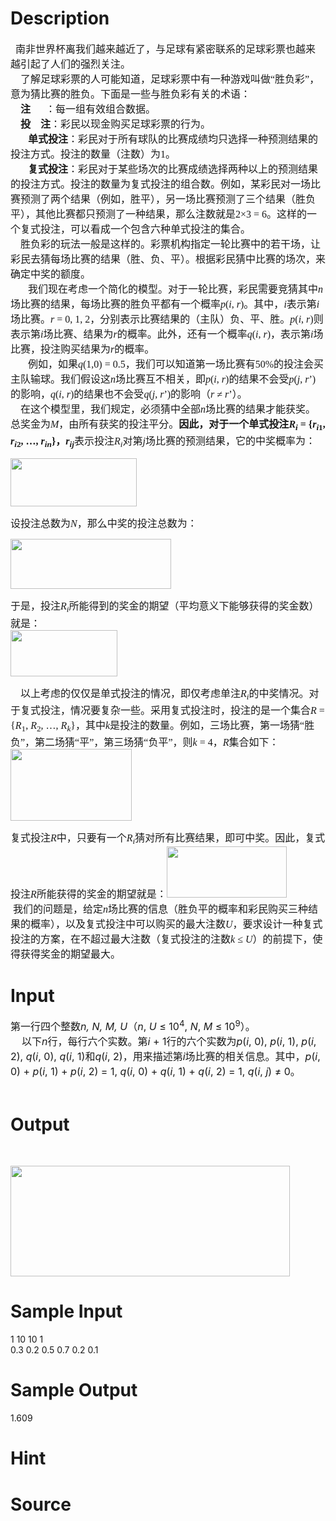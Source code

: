 
# Description

<div class="content"><p class="MsoNormal" style="margin: 0cm 0cm 0pt"><span style="font-size: medium"><span lang="EN-US"><span style="mso-spacerun: yes"><font face="Times New Roman">  </font></span></span><span style="font-family: 仿宋_GB2312; mso-ascii-font-family: &#39;Times New Roman&#39;">南非世界杯离我们越来越近了，与足球有紧密联系的</span><span style="font-family: 仿宋_GB2312">足球彩票也越来越引起了人们的强烈关注。</span></span><span lang="EN-US" style="font-size: 12pt"><o:p></o:p></span></p>
<p class="MsoNormal" style="margin: 0cm 0cm 0pt"><span style="font-size: medium"><span lang="EN-US"><span style="mso-spacerun: yes"><font face="Times New Roman">   </font></span></span><span lang="EN-US" style="font-family: 仿宋_GB2312"><span style="mso-spacerun: yes"> </span></span><span style="font-family: 仿宋_GB2312">了解足球彩票的人可能知道，足球彩票中有一种游戏叫做“胜负彩”，意为猜比赛的胜负。下面是一些与胜负彩有关的术语：</span></span><span style="font-size: 12pt; font-family: 仿宋_GB2312"><span lang="EN-US"><o:p></o:p></span></span></p>
<p class="MsoNormal" style="margin: 0cm 0cm 0pt"><span style="font-size: medium"><span lang="EN-US" style="font-family: 仿宋_GB2312"><span style="mso-spacerun: yes">    </span></span><b style="mso-bidi-font-weight: normal"><span style="font-family: 仿宋_GB2312">注<span lang="EN-US"><span style="mso-spacerun: yes">      </span></span></span></b><span style="font-family: 仿宋_GB2312">：每一组有效组合数据。</span></span><span style="font-size: 12pt; font-family: 仿宋_GB2312"><span lang="EN-US"><o:p></o:p></span></span></p>
<p class="MsoNormal" style="margin: 0cm 0cm 0pt"><span style="font-size: medium"><span lang="EN-US" style="font-family: 仿宋_GB2312"><span style="mso-spacerun: yes">    </span></span><b style="mso-bidi-font-weight: normal"><span style="font-family: 仿宋_GB2312">投<span lang="EN-US"><span style="mso-spacerun: yes">    </span></span>注</span></b><span style="font-family: 仿宋_GB2312">：彩民以现金购买足球彩票的行为。</span></span><span style="font-size: 12pt; font-family: 仿宋_GB2312"><span lang="EN-US"><o:p></o:p></span></span></p>
<p class="MsoNormal" style="margin: 0cm 0cm 0pt; text-indent: 21pt"><span style="font-size: medium"><b style="mso-bidi-font-weight: normal"><span style="font-family: 仿宋_GB2312">单式投注</span></b><span style="font-family: 仿宋_GB2312">：彩民对于所有球队的比赛成绩均只选择一种预测结果的投注方式。投注的数量（注数）为<span lang="EN-US">1</span>。</span></span><span style="font-size: 12pt; font-family: 仿宋_GB2312"><span lang="EN-US"><o:p></o:p></span></span></p>
<p class="MsoNormal" style="margin: 0cm 0cm 0pt; text-indent: 21pt"><span style="font-size: medium"><b style="mso-bidi-font-weight: normal"><span style="font-family: 仿宋_GB2312">复式投注</span></b><span style="font-family: 仿宋_GB2312">：彩民对于某些场次的比赛成绩选择两种以上的预测结果的投注方式。投注的数量为复式投注的组合数。例如，某彩民对一场比赛预测了两个结果（例如，胜平），另一场比赛预测了三个结果（胜负平），其他比赛都只预测了一种结果，那么注数就是<span lang="EN-US">2</span></span><span lang="EN-US" style="mso-ascii-font-family: 仿宋_GB2312; mso-fareast-font-family: 仿宋_GB2312"><font face="Times New Roman">×</font></span><span lang="EN-US" style="font-family: 仿宋_GB2312">3 = 6</span><span style="font-family: 仿宋_GB2312">。这样的一个复式投注，可以看成一个包含六种单式投注的集合。</span></span><span style="font-size: 12pt; font-family: 仿宋_GB2312"><span lang="EN-US"><o:p></o:p></span></span></p>
<p class="MsoNormal" style="margin: 0cm 0cm 0pt"><span style="font-size: medium"><span lang="EN-US" style="font-family: 仿宋_GB2312"><span style="mso-spacerun: yes">    </span></span><span style="font-family: 仿宋_GB2312">胜负彩的玩法一般是这样的。彩票机构指定一轮比赛中的若干场，让彩民去猜每场比赛的结果（胜、负、平）。根据彩民猜中比赛的场次，来确定中奖的额度。</span></span><span lang="EN-US" style="font-size: 12pt"><o:p></o:p></span></p>
<p class="MsoNormal" style="margin: 0cm 0cm 0pt; text-indent: 21pt"><span style="font-size: medium"><span style="font-family: 仿宋_GB2312">我们现在考虑一个简化的模型。对于一轮比赛，彩民需要竞猜其中<i style="mso-bidi-font-style: normal"><span lang="EN-US">n</span></i>场比赛的结果，每场比赛的胜负平都有一个概率<i style="mso-bidi-font-style: normal"><span lang="EN-US">p</span></i><span lang="EN-US">(<i style="mso-bidi-font-style: normal">i</i>, <i style="mso-bidi-font-style: normal">r</i>)</span>。其中，<i style="mso-bidi-font-style: normal"><span lang="EN-US">i</span></i>表示第<i style="mso-bidi-font-style: normal"><span lang="EN-US">i</span></i>场比赛。<i style="mso-bidi-font-style: normal"><span lang="EN-US">r</span></i><span lang="EN-US"> = 0, 1, 2</span>，分别表示比赛结果的（主队）负、平、胜。<i style="mso-bidi-font-style: normal"><span lang="EN-US">p</span></i><span lang="EN-US">(<i style="mso-bidi-font-style: normal">i</i>, <i style="mso-bidi-font-style: normal">r</i>)</span>则表示第<i style="mso-bidi-font-style: normal"><span lang="EN-US">i</span></i>场比赛、结果为<i style="mso-bidi-font-style: normal"><span lang="EN-US">r</span></i>的概率。此外，还有一个概率<i style="mso-bidi-font-style: normal"><span lang="EN-US">q</span></i><span lang="EN-US">(<i style="mso-bidi-font-style: normal">i</i>, <i style="mso-bidi-font-style: normal">r</i>)</span>，表示第<i style="mso-bidi-font-style: normal"><span lang="EN-US">i</span></i>场比赛，投注购买结果为<i style="mso-bidi-font-style: normal"><span lang="EN-US">r</span></i>的概率。</span></span><span style="font-size: 12pt; font-family: 仿宋_GB2312"><span lang="EN-US"><o:p></o:p></span></span></p>
<p class="MsoNormal" style="margin: 0cm 0cm 0pt; text-indent: 21pt"><span style="font-size: medium"><span style="font-family: 仿宋_GB2312">例如，如果<i style="mso-bidi-font-style: normal"><span lang="EN-US">q</span></i><span lang="EN-US">(1,0) = 0.5</span>，我们可以知道第一场比赛有<span lang="EN-US">50%</span>的投注会买主队输球。我们假设这<i style="mso-bidi-font-style: normal"><span lang="EN-US">n</span></i>场比赛互不相关，即<i style="mso-bidi-font-style: normal"><span lang="EN-US">p</span></i><span lang="EN-US">(<i style="mso-bidi-font-style: normal">i</i>, <i style="mso-bidi-font-style: normal">r</i>)</span>的结果不会受<i style="mso-bidi-font-style: normal"><span lang="EN-US">p</span></i><span lang="EN-US">(<i style="mso-bidi-font-style: normal">j</i>, <i style="mso-bidi-font-style: normal">r</i></span></span><span lang="EN-US" style="mso-ascii-font-family: 仿宋_GB2312; mso-fareast-font-family: 仿宋_GB2312"><font face="Times New Roman">’</font></span><span lang="EN-US" style="font-family: 仿宋_GB2312">)</span><span style="font-family: 仿宋_GB2312">的影响，<i style="mso-bidi-font-style: normal"><span lang="EN-US">q</span></i><span lang="EN-US">(<i style="mso-bidi-font-style: normal">i</i>, <i style="mso-bidi-font-style: normal">r</i>)</span>的结果也不会受<i style="mso-bidi-font-style: normal"><span lang="EN-US">q</span></i><span lang="EN-US">(<i style="mso-bidi-font-style: normal">j</i>, <i style="mso-bidi-font-style: normal">r</i></span></span><span lang="EN-US" style="mso-ascii-font-family: 仿宋_GB2312; mso-fareast-font-family: 仿宋_GB2312"><font face="Times New Roman">’</font></span><span lang="EN-US" style="font-family: 仿宋_GB2312">)</span><span style="font-family: 仿宋_GB2312">的影响（<i style="mso-bidi-font-style: normal"><span lang="EN-US">r</span></i><span lang="EN-US"> </span></span><span lang="EN-US" style="mso-ascii-font-family: 仿宋_GB2312; mso-fareast-font-family: 仿宋_GB2312"><font face="Times New Roman">≠</font></span><span lang="EN-US" style="font-family: 仿宋_GB2312"> <i style="mso-bidi-font-style: normal">r</i></span><span lang="EN-US" style="mso-ascii-font-family: 仿宋_GB2312; mso-fareast-font-family: 仿宋_GB2312"><font face="Times New Roman">’</font></span><span style="font-family: 仿宋_GB2312">）。</span></span><span style="font-size: 12pt; font-family: 仿宋_GB2312"><span lang="EN-US"><o:p></o:p></span></span></p>
<p class="MsoNormal" style="margin: 0cm 0cm 0pt"><span style="font-size: medium"><span lang="EN-US" style="font-family: 仿宋_GB2312"><span style="mso-spacerun: yes">    </span></span><span style="font-family: 仿宋_GB2312">在这个模型里，我们规定，必须猜中全部<i style="mso-bidi-font-style: normal"><span lang="EN-US">n</span></i>场比赛的结果才能获奖。总奖金为<i style="mso-bidi-font-style: normal"><span lang="EN-US">M</span></i>，由所有获奖的投注平分。<b style="mso-bidi-font-weight: normal">因此，对于一个单式投注<i style="mso-bidi-font-style: normal"><span lang="EN-US">R<sub>i</sub></span></i><span lang="EN-US"> = {<i style="mso-bidi-font-style: normal">r<sub>i</sub></i><sub>1</sub>, <i style="mso-bidi-font-style: normal">r<sub>i</sub></i><sub>2</sub>, </span></b></span><b style="mso-bidi-font-weight: normal"><span lang="EN-US" style="mso-ascii-font-family: 仿宋_GB2312; mso-fareast-font-family: 仿宋_GB2312"><font face="Times New Roman">…</font></span></b><b style="mso-bidi-font-weight: normal"><span lang="EN-US" style="font-family: 仿宋_GB2312">, <i style="mso-bidi-font-style: normal">r<sub>in</sub></i>}</span></b><b style="mso-bidi-font-weight: normal"><span style="font-family: 仿宋_GB2312">，<i style="mso-bidi-font-style: normal"><span lang="EN-US">r<sub>ij</sub></span></i></span></b><span style="font-family: 仿宋_GB2312">表示投注<i style="mso-bidi-font-style: normal"><span lang="EN-US">R<sub>i</sub></span></i>对第<i style="mso-bidi-font-style: normal"><span lang="EN-US">j</span></i>场比赛的预测结果，它的中奖概率为：</span></span><span style="font-size: 12pt; font-family: 仿宋_GB2312"><span lang="EN-US"><o:p></o:p></span></span></p>
<p><img height="77" alt="" width="202" src="source/bzoj/2767/img/aHR0cHM6Ly9seWRzeS5jb20vSnVkZ2VPbmxpbmUvdXBsb2FkLzIwMTIwNS8xMS5qcGc=.jpg"/></p>
<p class="MsoNormal" style="margin: 0cm 0cm 0pt"><span style="font-size: 12pt; font-family: 仿宋_GB2312">设投注总数为<i style="mso-bidi-font-style: normal"><span lang="EN-US">N</span></i>，那么中奖的投注总数为：<span lang="EN-US"><o:p></o:p></span></span></p>
<p><img height="80" alt="" width="257" src="source/bzoj/2767/img/aHR0cHM6Ly9seWRzeS5jb20vSnVkZ2VPbmxpbmUvdXBsb2FkLzIwMTIwNS8yMi5qcGc=.jpg"/></p>
<p class="MsoNormal" style="margin: 0cm 0cm 0pt"><span style="font-size: 12pt; font-family: 仿宋_GB2312">于是，投注<i style="mso-bidi-font-style: normal"><span lang="EN-US">R<sub>i</sub></span></i>所能得到的奖金的期望（平均意义下能够获得的奖金数）就是：</span></p>
<p class="MsoNormal" style="margin: 0cm 0cm 0pt"><span style="font-size: 12pt; font-family: 仿宋_GB2312"><span lang="EN-US"><o:p><img height="74" alt="" width="171" src="source/bzoj/2767/img/aHR0cHM6Ly9seWRzeS5jb20vSnVkZ2VPbmxpbmUvdXBsb2FkLzIwMTIwNS8zMy5qcGc=.jpg"/></o:p></span></span></p>
<p>
</p><p></p>
<p></p>
<p class="MsoNormal" style="margin: 0cm 0cm 0pt"><span lang="EN-US" style="font-size: 12pt; font-family: 仿宋_GB2312"><span style="mso-spacerun: yes">    </span></span><span style="font-size: 12pt; font-family: 仿宋_GB2312">以上考虑的仅仅是单式投注的情况，即仅考虑单注<i style="mso-bidi-font-style: normal"><span lang="EN-US">R<sub>i</sub></span></i>的中奖情况。对于复式投注，情况要复杂一些。采用复式投注时，投注的是一个集合<i style="mso-bidi-font-style: normal"><span lang="EN-US">R</span></i><span lang="EN-US"> = {<i style="mso-bidi-font-style: normal">R</i><sub>1</sub>, <i style="mso-bidi-font-style: normal">R</i><sub>2</sub>, </span></span><span lang="EN-US" style="font-size: 12pt; mso-ascii-font-family: 仿宋_GB2312; mso-fareast-font-family: 仿宋_GB2312"><font face="Times New Roman">…</font></span><span lang="EN-US" style="font-size: 12pt; font-family: 仿宋_GB2312">, <i style="mso-bidi-font-style: normal">R<sub>k</sub></i>}</span><span style="font-size: 12pt; font-family: 仿宋_GB2312">，其中<i style="mso-bidi-font-style: normal"><span lang="EN-US">k</span></i>是投注的数量。例如，三场比赛，第一场猜“胜负”，第二场猜“平”，第三场猜“负平”，则<i style="mso-bidi-font-style: normal"><span lang="EN-US">k</span></i><span lang="EN-US"> = 4</span>，<i style="mso-bidi-font-style: normal"><span lang="EN-US">R</span></i>集合如下：</span></p>
<p class="MsoNormal" style="margin: 0cm 0cm 0pt"><span style="font-size: 12pt; font-family: 仿宋_GB2312"><span lang="EN-US"><o:p><img height="115" alt="" width="194" src="source/bzoj/2767/img/aHR0cHM6Ly9seWRzeS5jb20vSnVkZ2VPbmxpbmUvdXBsb2FkLzIwMTIwNS80NC5qcGc=.jpg"/></o:p></span></span></p>
<p><span style="font-size: 12pt; font-family: 仿宋_GB2312"><span lang="EN-US">
</span></span></p><p class="MsoNormal" style="margin: 0cm 0cm 0pt"><span style="font-size: 12pt; font-family: 仿宋_GB2312">复式投注<i style="mso-bidi-font-style: normal"><span lang="EN-US">R</span></i>中，只要有一个<i style="mso-bidi-font-style: normal"><span lang="EN-US">R<sub>i</sub></span></i>猜对所有比赛结果，即可中奖。因此，复式投注<i style="mso-bidi-font-style: normal"><span lang="EN-US">R</span></i>所能获得的奖金的期望就是：<img height="82" alt="" width="192" src="source/bzoj/2767/img/aHR0cHM6Ly9seWRzeS5jb20vSnVkZ2VPbmxpbmUvdXBsb2FkLzIwMTIwNS81NS5qcGc=.jpg"/></span></p>
<span style="font-size: 12pt; font-family: 仿宋_GB2312"><span lang="EN-US"><o:p>
<p class="MsoNormal" style="margin: 0cm 0cm 0pt"><span style="font-size: 12pt; font-family: 仿宋_GB2312"><span style="mso-spacerun: yes"> </span>我们的问题是，给定<i style="mso-bidi-font-style: normal"><span lang="EN-US">n</span></i>场比赛的信息（胜负平的概率和彩民购买三种结果的概率），以及复式投注中可以购买的最大注数<i style="mso-bidi-font-style: normal"><span lang="EN-US">U</span></i>，要求设计一种复式投注的方案，在不超过最大注数（复式投注的注数<i style="mso-bidi-font-style: normal"><span lang="EN-US">k</span></i><span lang="EN-US"> </span></span><span lang="EN-US" style="font-size: 12pt; mso-ascii-font-family: 仿宋_GB2312; mso-fareast-font-family: 仿宋_GB2312"><font face="Times New Roman">≤</font></span><span lang="EN-US" style="font-size: 12pt; font-family: 仿宋_GB2312"> <i style="mso-bidi-font-style: normal">U</i></span><span style="font-size: 12pt; font-family: 仿宋_GB2312">）的前提下，使得获得奖金的期望最大。<span lang="EN-US"><o:p></o:p></span></span></p>
</o:p></span></span><p></p></div>

# Input

<div class="content"><div><span style="font-size: 12pt">第一行四个整数<i>n, N, M, U</i>（<i>n</i>, <i>U</i> </span><span style="font-size: 12pt">≤</span><span style="font-size: 12pt"> 10<sup>4</sup>, <i>N</i>, <i>M</i> </span><span style="font-size: 12pt">≤</span><span style="font-size: 12pt"> 10<sup>9</sup></span><span style="font-size: 12pt">）。</span></div>
<div><span style="font-size: 12pt">    </span><span style="font-size: 12pt">以下<i>n</i>行，每行六个实数。第<i>i</i> + 1行的六个实数为<i>p</i>(<i>i</i>, 0), <i>p</i>(<i>i</i>, 1), <i>p</i>(<i>i</i>, 2), <i>q</i>(<i>i</i>, 0), <i>q</i>(<i>i</i>, 1)和<i>q</i>(<i>i</i>, 2)，用来描述第<i>i</i>场比赛的相关信息。其中，<i>p</i>(<i>i</i>, 0) + <i>p</i>(<i>i</i>, 1) + <i>p</i>(<i>i</i>, 2) = 1, <i>q</i>(<i>i</i>, 0) + <i>q</i>(<i>i</i>, 1) + <i>q</i>(<i>i</i>, 2) = 1, <i>q</i>(<i>i</i>, <i>j</i>) </span><span style="font-size: 12pt">≠</span><span style="font-size: 12pt"> 0</span><span style="font-size: 12pt">。</span></div>
<div> </div></div>

# Output

<div class="content"><div> </div>
<p><img height="177" alt="" width="447" src="source/bzoj/2767/img/aHR0cHM6Ly9seWRzeS5jb20vSnVkZ2VPbmxpbmUvdXBsb2FkLzIwMTIwNS82Ni5qcGc=.jpg"/></p></div>

# Sample Input

<div class="content"><span class="sampledata">1 10 10 1<br/>
0.3 0.2 0.5 0.7 0.2 0.1<br/>
</span></div>

# Sample Output

<div class="content"><span class="sampledata">1.609</span></div>

# Hint

<div class="content"><p></p></div>

# Source

<div class="content"><p><a href="problemset.php?search="></a></p></div>

